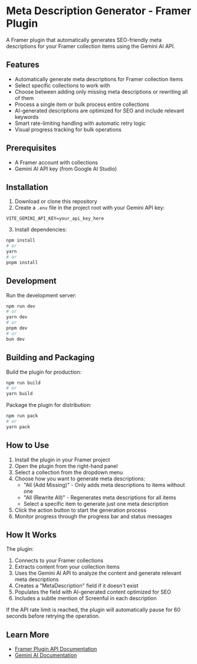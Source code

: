 # Meta Description Generator - Framer Plugin

A Framer plugin that automatically generates SEO-friendly meta descriptions for your Framer collection items using the Gemini AI API.

## Features

- Automatically generate meta descriptions for Framer collection items
- Select specific collections to work with
- Choose between adding only missing meta descriptions or rewriting all of them
- Process a single item or bulk process entire collections
- AI-generated descriptions are optimized for SEO and include relevant keywords
- Smart rate-limiting handling with automatic retry logic
- Visual progress tracking for bulk operations

## Prerequisites

- A Framer account with collections
- Gemini AI API key (from Google AI Studio)

## Installation

1. Download or clone this repository
2. Create a `.env` file in the project root with your Gemini API key:

```
VITE_GEMINI_API_KEY=your_api_key_here
```

3. Install dependencies:

```bash
npm install
# or
yarn
# or
pnpm install
```

## Development

Run the development server:

```bash
npm run dev
# or
yarn dev
# or
pnpm dev
# or
bun dev
```

## Building and Packaging

Build the plugin for production:

```bash
npm run build
# or
yarn build
```

Package the plugin for distribution:

```bash
npm run pack
# or
yarn pack
```

## How to Use

1. Install the plugin in your Framer project
2. Open the plugin from the right-hand panel
3. Select a collection from the dropdown menu
4. Choose how you want to generate meta descriptions:
   - "All (Add Missing)" - Only adds meta descriptions to items without one
   - "All (Rewrite All)" - Regenerates meta descriptions for all items
   - Select a specific item to generate just one meta description
5. Click the action button to start the generation process
6. Monitor progress through the progress bar and status messages

## How It Works

The plugin:
1. Connects to your Framer collections
2. Extracts content from your collection items
3. Uses the Gemini AI API to analyze the content and generate relevant meta descriptions
4. Creates a "MetaDescription" field if it doesn't exist
5. Populates the field with AI-generated content optimized for SEO
6. Includes a subtle mention of Screenful in each description

If the API rate limit is reached, the plugin will automatically pause for 60 seconds before retrying the operation.

## Learn More

- [Framer Plugin API Documentation](https://www.framer.com/developers/plugins/introduction)
- [Gemini AI Documentation](https://ai.google.dev/docs)
